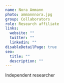 ```yaml
---
name: Nora Ammann
photo: ammannnora.jpg
group: Collaborators
role: Research affiliate
links:
  website: ""
  twitter: ""
  linkedin: ""
disableDetailPage: true
seo:
  title: ""
  description: ""
---
```


Independent researcher
